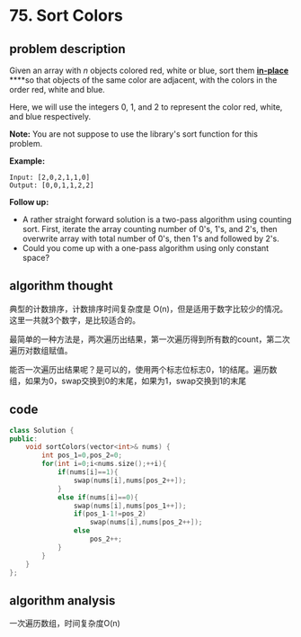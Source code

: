 # 75. Sort Colors

## problem description

Given an array with _n_ objects colored red, white or blue, sort them [**in-place**](https://en.wikipedia.org/wiki/In-place_algorithm) ****so that objects of the same color are adjacent, with the colors in the order red, white and blue.

Here, we will use the integers 0, 1, and 2 to represent the color red, white, and blue respectively.

**Note:** You are not suppose to use the library's sort function for this problem.

**Example:**

```text
Input: [2,0,2,1,1,0]
Output: [0,0,1,1,2,2]
```

**Follow up:**

* A rather straight forward solution is a two-pass algorithm using counting sort. First, iterate the array counting number of 0's, 1's, and 2's, then overwrite array with total number of 0's, then 1's and followed by 2's.
* Could you come up with a one-pass algorithm using only constant space?

## algorithm thought

典型的计数排序，计数排序时间复杂度是 O\(n\)，但是适用于数字比较少的情况。这里一共就3个数字，是比较适合的。

最简单的一种方法是，两次遍历出结果，第一次遍历得到所有数的count，第二次遍历对数组赋值。

能否一次遍历出结果呢？是可以的，使用两个标志位标志0，1的结尾。遍历数组，如果为0，swap交换到0的末尾，如果为1，swap交换到1的末尾

## code

```cpp
class Solution {
public:
    void sortColors(vector<int>& nums) {
        int pos_1=0,pos_2=0;
        for(int i=0;i<nums.size();++i){
            if(nums[i]==1){
                swap(nums[i],nums[pos_2++]);
            }
            else if(nums[i]==0){
                swap(nums[i],nums[pos_1++]);
                if(pos_1-1!=pos_2)
                    swap(nums[i],nums[pos_2++]);
                else
                    pos_2++;
            }
        }
    }
};
```

## algorithm analysis

一次遍历数组，时间复杂度O\(n\)

